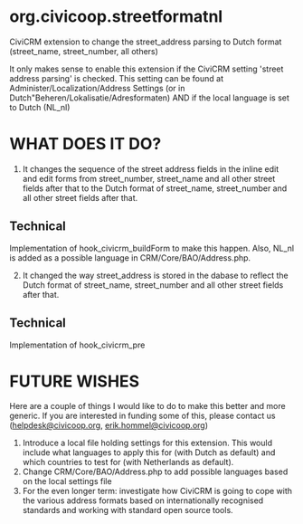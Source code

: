 org.civicoop.streetformatnl
===========================

CiviCRM extension to change the street_address parsing to Dutch format (street_name, street_number, all others)

It only makes sense to enable this extension if the CiviCRM setting 'street address parsing' is checked. This setting can be found at Administer/Localization/Address Settings (or in Dutch"Beheren/Lokalisatie/Adresformaten) AND if the local language is set to Dutch (NL_nl)

WHAT DOES IT DO?
=================
1. It changes the sequence of the street address fields in the inline edit and edit forms from street_number, street_name and all other street fields after that to the Dutch format of street_name, street_number and all other street fields after that.

Technical
---------
Implementation of hook_civicrm_buildForm to make this happen. Also, NL_nl is added as a possible language in CRM/Core/BAO/Address.php.

2. It changed the way street_address is stored in the dabase to reflect the Dutch format of street_name, street_number and all other street fields after that.

Technical
---------
Implementation of hook_civicrm_pre

FUTURE WISHES
=============
Here are a couple of things I would like to do to make this better and more generic. If you are interested in funding some of this, please contact us (helpdesk@civicoop.org, erik.hommel@civicoop.org)
1. Introduce a local file holding settings for this extension. This would include what languages to apply this for (with Dutch as default) and which countries to test for (with Netherlands as default).
2. Change CRM/Core/BAO/Address.php to add possible languages based on the local settings file
3. For the even longer term: investigate how CiviCRM is going to cope with the various address formats based on internationally recognised standards and working with standard open source tools.
